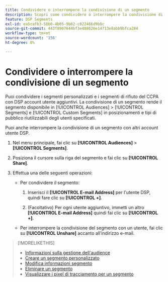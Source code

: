 ```yaml
---
title: Condividere o interrompere la condivisione di un segmento
description: Scopri come condividere o interrompere la condivisione di un segmento di rinuncia alla vendita personalizzato o CCPA con altri account utente DSP.
feature: DSP Segments
exl-id: ea5cafb3-58b0-4b05-9b02-c022466d9b8c
source-git-commit: 443f8907644bf3e480626e14713e8abb9bfca284
workflow-type: tm+mt
source-wordcount: '156'
ht-degree: 0%

---
```


# Condividere o interrompere la condivisione di un segmento

Puoi condividere i segmenti personalizzati e i segmenti di rifiuto del CCPA con DSP account utente aggiuntivi. La condivisione di un segmento rende il segmento disponibile in [!UICONTROL Audiences] > [!UICONTROL Segments] e [!UICONTROL Custom Segments] in posizionamenti e tipi di pubblico riutilizzabili degli utenti specificati.

Puoi anche interrompere la condivisione di un segmento con altri account utente DSP.

1. Nel menu principale, fai clic su **[!UICONTROL Audiences]** > **[!UICONTROL Segments]**.

1. Posiziona il cursore sulla riga del segmento e fai clic su **[!UICONTROL Share]**.

1. Effettua una delle seguenti operazioni:

   * Per condividere il segmento:

      1. Inserisci il **[!UICONTROL E-mail Address]** per l&#39;utente DSP, quindi fare clic su **[!UICONTROL +]**.

      1. (Facoltativo) Per ogni utente aggiuntivo, immetti un altro **[!UICONTROL E-mail Address]** quindi fai clic su **[!UICONTROL +]**.
   * Per interrompere la condivisione del segmento con un utente, fai clic su **[!UICONTROL Unshare]** accanto all’indirizzo e-mail.


>[!MORELIKETHIS]
>
>* [Informazioni sulla gestione dell&#39;audience](audience-about.md)
>* [Creare un segmento personalizzato](custom-segment-create.md)
>* [Modifica informazioni segmento](segment-edit.md)
>* [Eliminare un segmento](segment-delete.md)
>* [Visualizzare i pixel di tracciamento per un segmento](segment-view-pixels.md)

